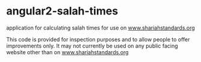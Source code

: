 # angular2-salah-times
application for calculating salah times for use on www.shariahstandards.org

This code is provided for inspection purposes and to allow people to offer improvements only.
It may not currently be used on any public facing website other than on www.shariahstandards.org
